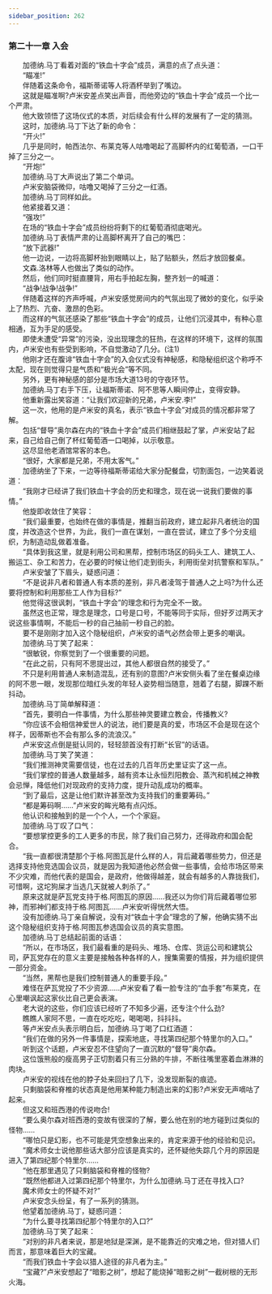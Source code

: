 ```yaml
---
sidebar_position: 262
---
```

### 第二十一章 入会  


　　加德纳.马丁看着对面的“铁血十字会”成员，满意的点了点头道：  
　　“瞄准!”  
　　伴随着这条命令，福斯蒂诺等人将酒杯举到了嘴边。  
　　这就是瞄准啊?卢米安差点笑出声音，而他旁边的“铁血十字会”成员一个比一个严肃。  
　　他大致领悟了这场仪式的本质，对后续会有什么样的发展有了一定的猜测。  
　　这时，加德纳.马丁下达了新的命令：  
　　“开火!”  
　　几乎是同时，帕西法尔、布莱克等人咕噜喝起了高脚杯内的红葡萄酒，一口干掉了三分之一。  
　　“开炮!”  
　　加德纳.马丁大声说出了第二个单词。  
　　卢米安脑袋微仰，咕噜又喝掉了三分之一红酒。  
　　加德纳.马丁同样如此。  
　　他紧接着又道：  
　　“强攻!”  
　　在场的“铁血十字会”成员纷纷将剩下的红葡萄酒彻底喝光。  
　　加德纳.马丁表情严肃的让高脚杯离开了自己的嘴巴：  
　　“放下武器!”  
　　他一边说，一边将高脚杯抬到眼睛以上，贴了贴额头，然后才放回餐桌。  
　　文森.洛林等人也做出了类似的动作。  
　　然后，他们同时挺直腰背，用右手拍起左胸，整齐划一的喊道：  
　　“战争!战争!战争!”  
　　伴随着这样的齐声呼喊，卢米安感觉房间内的气氛出现了微妙的变化，似乎染上了热烈、亢奋、激昂的色彩。  
　　而这样的气氛还感染了那些“铁血十字会”的成员，让他们沉浸其中，有种心意相通，互为手足的感受。  
　　即使未遭受“异常”的污染，没出现理念的狂热，在这样的环境下，这样的氛围内，卢米安也有些受到影响，不自觉激动了几分。(注1)  
　　他刚才还在腹诽“铁血十字会”的入会仪式没有神秘感，和隐秘组织这个称呼不太配，现在则觉得只是气质和“极光会”等不同。  
　　另外，更有神秘感的部分是市场大道13号的守夜环节。  
　　加德纳.马丁右手下压，让福斯蒂诺、阿不思等人瞬间停止，变得安静。  
　　他重新露出笑容道：“让我们欢迎新的兄弟，卢米安.李!”  
　　这一次，他用的是卢米安的真名，表示“铁血十字会”对成员的情况都非常了解。  
　　包括“督导”奥尔森在内的“铁血十字会”成员们相继鼓起了掌，卢米安站了起来，自己给自己倒了杯红葡萄酒一口喝掉，以示敬意。  
　　这尽显他老酒馆常客的本色。  
　　“很好，大家都是兄弟，不用太客气。”  
　　加德纳坐了下来，一边等待福斯蒂诺给大家分配餐盘，切割面包，一边笑着说道：  
　　“我刚才已经讲了我们铁血十字会的历史和理念，现在说一说我们要做的事情。”  
　　他旋即收敛住了笑容：  
　　“我们最重要，也始终在做的事情是，推翻当前政府，建立起非凡者统治的国度，并改造这个世界，为此，我们一直在谋划，一直在尝试，建立了多个分支组织，为制造动乱做着准备。  
　　“具体到我这里，就是利用公司和黑帮，控制市场区的码头工人、建筑工人、搬运工、杂工和苦力，在必要的时候让他们走到街头，利用街垒对抗警察和军队。”  
　　卢米安皱了下眉头，疑惑问道：  
　　“不是说非凡者和普通人有本质的差别，非凡者凌驾于普通人之上吗?为什么还要将控制和利用那些工人作为目标?”  
　　他觉得这很讽刺，“铁血十字会”的理念和行为完全不一致。  
　　虽然这也正常，理念是理念，口号是口号，不能等同于实际，但好歹过两天才说这些事情啊，不能后一秒的自己抽前一秒自己的脸。  
　　要不是刚刚才加入这个隐秘组织，卢米安的语气必然会带上更多的嘲讽。  
　　加德纳.马丁笑了起来：  
　　“很敏锐，你察觉到了一个很重要的问题。  
　　“在此之前，只有阿不思提出过，其他人都很自然的接受了。”  
　　不只是利用普通人来制造混乱，还有别的意图?卢米安侧头看了坐在餐桌边缘的阿不思一眼，发现那位暗红头发的年轻人姿势相当随意，翘着了右腿，脚踝不断抖动。  
　　加德纳.马丁简单解释道：  
　　“首先，要明白一件事情，为什么那些神灵要建立教会，传播教义?  
　　“你应该不会相信神爱世人的说法，祂们要是真的爱，市场区不会是现在这个样子，因蒂斯也不会有那么多的流浪汉。”  
　　卢米安这点倒是挺认同的，轻轻颔首没有打断“长官”的话语。  
　　加德纳.马丁笑了笑道：  
　　“我们推测神灵需要信徒，也在过去的几百年历史里证实了这一点。  
　　“我们掌控的普通人数量越多，越有资本让永恒烈阳教会、蒸汽和机械之神教会忌惮，降低他们对现政府的支持力度，提升动乱成功的概率。  
　　“到了最后，这是让他们默许甚至改为支持我们的重要筹码。”  
　　“都是筹码啊……”卢米安的眸光略有点闪烁。  
　　他认识和接触到的是一个个人，一个个家庭。  
　　加德纳.马丁叹了口气：  
　　“要想掌控更多的工人更多的市民，除了我们自己努力，还得政府和国会配合。  
　　“我一直都很清楚那个于格.阿图瓦是什么样的人，背后藏着哪些势力，但还是选择支持他竞选国会议员，就是因为我知道他必然会做一些事情，会给市场区带来不少灾难，而他代表的是国会，是政府，他做得越差，就会有越多的人靠拢我们，可惜啊，这坨狗屎才当选几天就被人刺杀了。”  
　　原来这就是萨瓦党支持于格.阿图瓦的原因……我还以为你们背后藏着哪位邪神，而邪神们都支持于格.阿图瓦……卢米安听得恍然大悟。  
　　没有加德纳.马丁亲自解说，没有对“铁血十字会”理念的了解，他确实猜不出这个隐秘组织支持于格.阿图瓦参选国会议员的真实意图。  
　　加德纳.马丁总结起前面的话语：  
　　“所以，在市场区，我们最看重的是码头、堆场、仓库、货运公司和建筑公司，萨瓦党存在的意义主要是接触各种各样的人，搜集需要的情报，并为组织提供一部分资金。  
　　“当然，黑帮也是我们控制普通人的重要手段。”  
　　难怪在萨瓦党投了不少资源……卢米安看了看一脸专注的“血手套”布莱克，在心里嘲讽起这家伙比自己更会表演。  
　　老大说的这些，你们应该已经听了不知多少遍，还专注个什么劲?  
　　瞧瞧人家阿不思，一直在吃吃吃，喝喝喝，抖抖抖。  
　　等卢米安点头表示明白后，加德纳.马丁喝了口红酒道：  
　　“我们在做的另外一件事情是，探索地底，寻找第四纪那个特里尔的入口。”  
　　听到这个话题，卢米安忍不住望向了一直沉默的“督导”奥尔森。  
　　这位饿熊般的瘦高男子正切割着只有三分熟的牛排，不断往嘴里塞着血淋淋的肉块。  
　　卢米安的视线在他的脖子处来回扫了几下，没发现断裂的痕迹。  
　　只剩脑袋和脊椎的状态真是他用某种能力制造出来的幻影?卢米安无声嘀咕了起来。  
　　但这又和班西港的传说吻合!  
　　“要么奥尔森对班西港的变故有很深的了解，要么他在别的地方碰到过类似的怪物……  
　　“哪怕只是幻影，也不可能是凭空想象出来的，肯定来源于他的经验和见识。  
　　“魔术师女士说他那些话大部分应该是真实的，还怀疑他失踪几个月的原因是进入了第四纪那个特里尔……  
　　“他在那里遇见了只剩脑袋和脊椎的怪物?  
　　“既然他都进入过第四纪那个特里尔，为什么加德纳.马丁还在寻找入口?  
　　魔术师女士的怀疑不对?”  
　　卢米安念头纷呈，有了一系列的猜测。  
　　他望着加德纳.马丁，疑惑问道：  
　　“为什么要寻找第四纪那个特里尔的入口?”  
　　加德纳.马丁笑了起来：  
　　“对别的非凡者来说，那是地狱是深渊，是不能靠近的灾难之地，但对猎人们而言，那意味着巨大的宝藏。  
　　“而我们铁血十字会以猎人途径的非凡者为主。”  
　　“宝藏?”卢米安想起了“暗影之树”，想起了能烧掉“暗影之树”一截树根的无形火海。  

